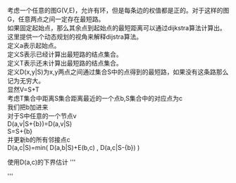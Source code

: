 考虑一个任意的图G(V,E)，允许有环，但是每条边的权值都是正的。对于这样的图G，任意两点之间一定存在最短路。  
如果固定起始点，那么其余点到起始点的最短距离可以通过dijkstra算法计算出。  
这里提供一个动态规划的视角来解释dijstra算法。  
定义a表示起始点。  
定义S表示已经计算出最短路的结点集合。  
定义T表示还未计算出最短路的结点集合。  
定义D(x,y|S)为x,y两点之间通过集合S中的点得到的最短路，如果没有这条路那么记为无穷大。  
显然V=S+T  
考虑T集合中距离S集合距离最近的一个点b,S集合中的对应点为c  
我们把b加进来  
对于S中任意的一个节点v  
D(a,v|S+{b})=D(a,v|S)  
S=S+{b}  
并更新b的所有邻接点c  
D(a,c|S)=min( D(a,b|S)+E(b,c) , D(a,c|S-{b}) )

使用D(a,c)的下界估计
'''

'''
